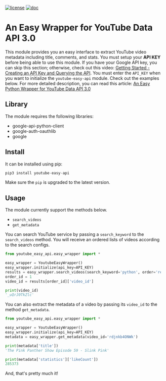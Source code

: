 [![license](https://img.shields.io/badge/license-MIT-success)](https://github.com/pdrm83/Youtube_API_Wrapper/blob/master/LICENSE.md)
[![doc](https://img.shields.io/badge/docs-Medium-blue)](https://towardsdatascience.com/an-easy-python-wrapper-for-youtube-data-api-3-0-a0f1b9f4c964)

# An Easy Wrapper for YouTube Data API 3.0
This module provides you an easy interface to extract YouTube video metadata including title, comments, and stats. You
must setup your **API KEY** before being able to use this module. If you have your Google API key, you can skip this
section; otherwise, check out this video: [Getting Started - Creating an API Key and Querying the API](https://www.youtube.com/watch?v=th5_9woFJmk).
You must enter the `API_KEY` when you want to initialize the `youtube-easy-api` module. Check out the examples below. 
For more detailed description, you can read this article: [An Easy Python Wrapper for YouTube Data API 3.0](https://towardsdatascience.com/an-easy-python-wrapper-for-youtube-data-api-3-0-a0f1b9f4c964)

## Library
The module requires the following libraries:

* google-api-python-client
* google-auth-oauthlib
* google

## Install

It can be installed using pip:
```python
pip3 install youtube-easy-api
```

Make sure the `pip` is upgraded to the latest version. 

## Usage

The module currently support the methods below.

* `search_videos`
* `get_metadata`

You can search YouTube service by passing a `search_keyword` to the `search_videos` method. You will 
receive an ordered lists of videos according to the search configs.

```python
from youtube_easy_api.easy_wrapper import *

easy_wrapper = YoutubeEasyWrapper()
easy_wrapper.initialize(api_key=API_KEY)
results = easy_wrapper.search_videos(search_keyword='python', order='relevance')
order_id = 1
video_id = results[order_id]['video_id']

print(video_id)
'_uQrJ0TkZlc'
```

You can also extract the metadata of a video by passing its `video_id` to the method `get_metadata`. 

```python
from youtube_easy_api.easy_wrapper import *

easy_wrapper = YoutubeEasyWrapper()
easy_wrapper.initialize(api_key=API_KEY)
metadata = easy_wrapper.get_metadata(video_id='rdjnkb4ONWk')

print(metadata['title']) 
'The Pink Panther Show Episode 59 - Slink Pink'

print(metadata['statistics']['likeCount'])
285373
```

And, that's pretty much it!
